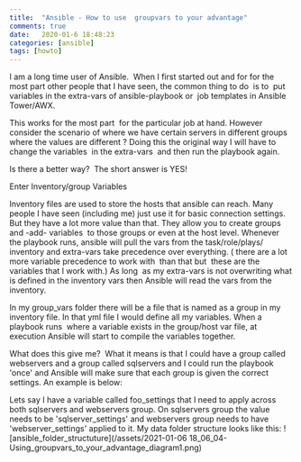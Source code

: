 ```yaml
---
title:  "Ansible - How to use  groupvars to your advantage"
comments: true
date:   2020-01-6 18:48:23
categories: [ansible]
tags: [howto]
---
```

I am a long time user of Ansible.  When I first started out and for for the most part other people that I have seen, the common thing to do  is to  put variables in the extra-vars of ansible-playbook or  job templates in Ansible Tower/AWX.

This works for the most part  for the particular job at hand. However consider the scenario of where we have certain servers in different groups where the values are different ? Doing this the original way I will have to change the variables  in the extra-vars  and then run the playbook again.

Is there a better way?  The short answer is YES!

Enter Inventory/group Variables

Inventory files are used to store the hosts that ansible can reach. Many people I have seen (including me) just use it for basic connection settings.  But they have a lot more value than that. They allow you to create groups and -add- variables  to those groups or even at the host level. Whenever the playbook runs, ansible will pull the vars from the task/role/plays/ inventory and extra-vars take precedence over everything. ( there are a lot more variable precedence to work with  than that but  these are the variables that I work with.) As long  as my extra-vars is not overwriting what is defined in the inventory vars then Ansible will read the vars from the inventory.

In my group_vars folder there will be a file that is named as a group in my inventory file. In that yml file I would define all my variables. When a playbook runs  where a variable exists in the group/host var file, at execution Ansible will start to compile the variables together. 

What does this give me?  What it means is that I could have a group called webservers and a group called sqlservers and I could run the playbook 'once' and Ansible will make sure that each group is given the correct settings. An example is below:

Lets say I have a variable called foo_settings that I need to apply across both sqlservers and webservers group.
On sqlservers group the value needs to be 'sqlserver_settings' and webservers group needs to have 'webserver_settings' applied to it.
My data folder structure looks like this:
![ansible_folder_structuture](/assets/2021-01-06 18_06_04-Using_groupvars_to_your_advantage_diagram1.png)